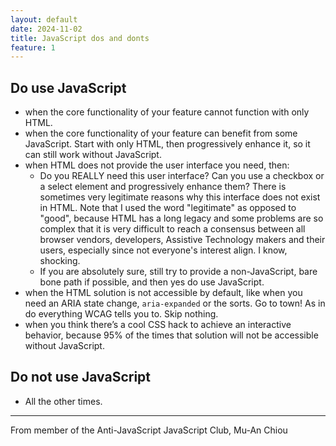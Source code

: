 ```yaml
---
layout: default
date: 2024-11-02
title: JavaScript dos and donts
feature: 1
---
```


## Do use JavaScript

- when the core functionality of your feature cannot function with only HTML.
- when the core functionality of your feature can benefit from some JavaScript. Start with only HTML, then  progressively enhance it, so it can still work without JavaScript.
- when HTML does not provide the user interface you need, then:
    - Do you REALLY need this user interface? Can you use a checkbox or a select element and progressively enhance them? There is sometimes very legitimate reasons why this interface does not exist in HTML. Note that I used the word "legitimate" as opposed to "good", because HTML has a long legacy and some problems are so complex that it is very difficult to reach a consensus between all browser vendors, developers, Assistive Technology makers and their users, especially since not everyone's interest align. I know, shocking.
    - If you are absolutely sure, still try to provide a non-JavaScript, bare bone path if possible, and then yes do use JavaScript.
- when the HTML solution is not accessible by default, like when you need an ARIA state change, `aria-expanded` or the sorts. Go to town! As in do everything WCAG tells you to. Skip nothing.
- when you think there’s a cool CSS hack to achieve an interactive behavior, because 95% of the times that solution will not be accessible without JavaScript.

## Do not use JavaScript

- All the other times.

---

From member of the Anti-JavaScript JavaScript Club,
Mu-An Chiou
